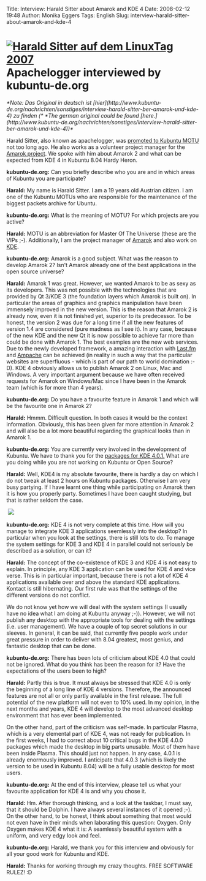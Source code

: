 Title: Interview: Harald Sitter about Amarok and KDE 4
Date: 2008-02-12 19:48
Author: Monika Eggers
Tags: English
Slug: interview-harald-sitter-about-amarok-and-kde-4

[![Harald Sitter auf dem LinuxTag 2007](http://www.kubuntu-de.org/files/bilder/LinuxTag2007_038_0.jpg)](http://www.kubuntu-de.org/bilder/events/linuxtag-2007?page=1&img=7)Apachelogger interviewed by kubuntu-de.org
===============================================================================================================================================================================================================================================


<address>
*Note: Das Original in deutsch ist
[hier](http://www.kubuntu-de.org/nachrichten/sonstiges/interview-harald-sitter-ber-amarok-und-kde-4)
zu finden (* *The german original could be found
[here.](http://www.kubuntu-de.org/nachrichten/sonstiges/interview-harald-sitter-ber-amarok-und-kde-4))*

</address>

Harald Sitter, also known as apachelogger, was [promoted to Kubuntu
MOTU](https://lists.ubuntu.com/archives/ubuntu-devel/2007-November/024826.html "https://lists.ubuntu.com/archives/ubuntu-devel/2007-November/024826.html") not too long ago. He also works as a volunteer project manager
for the [Amarok
project](http://amarok.kde.org/ "http://amarok.kde.org"). We spoke with him about Amarok 2 and what can be expected from
KDE 4 in Kubuntu 8.04 Hardy Heron.


**kubuntu-de.org:** Can you briefly describe who you are and in which
areas of Kubuntu you are participate?  

**Harald:** My name is Harald Sitter. I am a 19 years old Austrian
citizen. I am one of the Kubuntu MOTUs who are responsible for the
maintenance of the biggest packets archive for Ubuntu.


**kubuntu-de.org:** What is the meaning of MOTU? For which projects are
you active?  

**Harald:** MOTU is an abbreviation for Master Of The Universe (these
are the VIPs ;-). Additionally, I am the project manager of
[Amarok](http://amarok.kde.org) and also work on
[KDE](http://www.kde.org).


<!--break--><!--break-->

**kubuntu-de.org:** Amarok is a good subject. What was the reason to
develop Amarok 2? Isn't Amarok already one of the best applications in
the open source universe?  

**Harald:** Amarok 1 was great. However, we wanted Amarok to be as sexy
as its developers. This was not possible with the technologies that are
provided by Qt 3/KDE 3 (the foundation layers which Amarok is built on).
In particular the areas of graphics and graphics manipulation have been
immensely improved in the new version. This is the reason that Amarok 2
is already now, even it is not finished yet, superior to its
predecessor. To be honest, the version 2 was due for a long time if all
the new features of version 1.4 are considered (pure madness as I see
it). In any case, because of the new KDE and the new Qt it is now
possible to achieve far more than could be done with Amarok 1. The best
examples are the new web services. Due to the newly developed framework,
a amazing interaction with
[Last.fm](http://www.lastfm.de/ "http://www.lastfm.de")
and [Ampache](http://ampache.org/ "http://ampache.org")
can be achieved (in reality in such a way that the particular websites
are superfluous - which is part of our path to world domination :-D).
KDE 4 obviously allows us to publish Amarok 2 on Linux, Mac and Windows.
A very important argument because we have often received requests for
Amarok on Windows/Mac since I have been in the Amarok team (which is for
more than 4 years).


**kubuntu-de.org:** Do you have a favourite feature in Amarok 1 and
which will be the favourite one in Amarok 2?  

**Harald:** Hmmm. Difficult question. In both cases it would be the
context information. Obviously, this has been given far more attention
in Amarok 2 and will also be a lot more beautiful regarding the
graphical looks than in Amarok 1.


**kubuntu-de.org:** You are currently very involved in the development
of Kubuntu. We have to thank you for the [packages for KDE
4.0.1.](http://www.kubuntu-de.org/nachrichten/software/kde/kde-4-0-1-mit-paketen-f-r-kubuntu-erschienen)
What are you doing while you are not working on Kubuntu or Open Source?  

**Harald:** Well, KDE4 is my absolute favourite, there is hardly a day
on which I do not tweak at least 2 hours on Kubuntu packages. Otherwise
I am very busy partying. If I have learnt one thing while participating
on Amarok then it is how you properly party. Sometimes I have been
caught studying, but that is rather seldom the case.  

 [![](http://www.kubuntu-de.org/files/bilder/LinuxTag2007_039_0.jpg)](http://www.kubuntu-de.org/bilder/events/linuxtag-2007?page=1&img=8)


**kubuntu-de.org:** KDE 4 is not very complete at this time. How will
you manage to integrate KDE 3 applications seemlessly into the desktop?
In particular when you look at the settings, there is still lots to do.
To manage the system settings for KDE 3 and KDE 4 in parallel could not
seriously be described as a solution, or can it?  

**Harald:** The concept of the co-existence of KDE 3 and KDE 4 is not
easy to explain. In principle, any KDE 3 application can be used for KDE
4 and vice verse. This is in particular important, because there is not
a lot of KDE 4 applications available over and above the standard KDE
applications. Kontact is still hibernating. Our first rule was that the
settings of the different versions do not conflict.  

We do not know yet how we will deal with the system settings (I usually
have no idea what I am doing at Kubuntu anyway ;-)). However, we will
not publish any desktop with the appropriate tools for dealing with the
settings (i.e. user management). We have a couple of top secret
solutions in our sleeves. In general, it can be said, that currently
five people work under great pressure in order to deliver with 8.04
greatest, most genius, and fantastic desktop that can be done.


**kubuntu-de.org:** There has been lots of criticism about KDE 4.0 that
could not be ignored. What do you think has been the reason for it? Have
the expectations of the users been to high?  

**Harald:** Partly this is true. It must always be stressed that KDE 4.0
is only the beginning of a long line of KDE 4 versions. Therefore, the
announced features are not all or only partly available in the first
release. The full potential of the new platform will not even to 10%
used. In my opinion, in the next months and years, KDE 4 will develop to
the most advanced desktop environment that has ever been implemented.  

On the other hand, part of the criticism was self-made. In particular
Plasma, which is a very elemental part of KDE 4, was not ready for
publication. In the first weeks, I had to correct about 10 critical bugs
in the KDE 4.0.0 packages which made the desktop in big parts unusable.
Most of them have been inside Plasma. This should just not happen. In
any case, 4.0.1 is already enormously improved. I anticipate that 4.0.3
(which is likely the version to be used in Kubuntu 8.04) will be a fully
usable desktop for most users.


**kubuntu-de.org:** At the end of this interview, please tell us what
your favourite application for KDE 4 is and why you chose it.  

**Harald:** Hm. After thorough thinking, and a look at the taskbar, I
must say, that it should be Dolphin. I have always several instances of
it opened ;-). On the other hand, to be honest, I think about something
that most would not even have in their minds when laborating this
question: Oxygen. Only Oxygen makes KDE 4 what it is: A seamlessly
beautiful system with a uniform, and very edgy look and feel.


**kubuntu-de.org:** Harald, we thank you for this interview and
obviously for all your good work for Kubuntu and KDE.  

**Harald:** Thanks for working through my crazy thoughts. FREE SOFTWARE
RULEZ! :D



